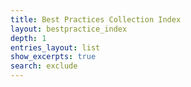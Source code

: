 ```yaml
---
title: Best Practices Collection Index
layout: bestpractice_index
depth: 1
entries_layout: list
show_excerpts: true
search: exclude
---
```


<!-- unnecessary file, i think. duplicates index.md in this folder  -->
